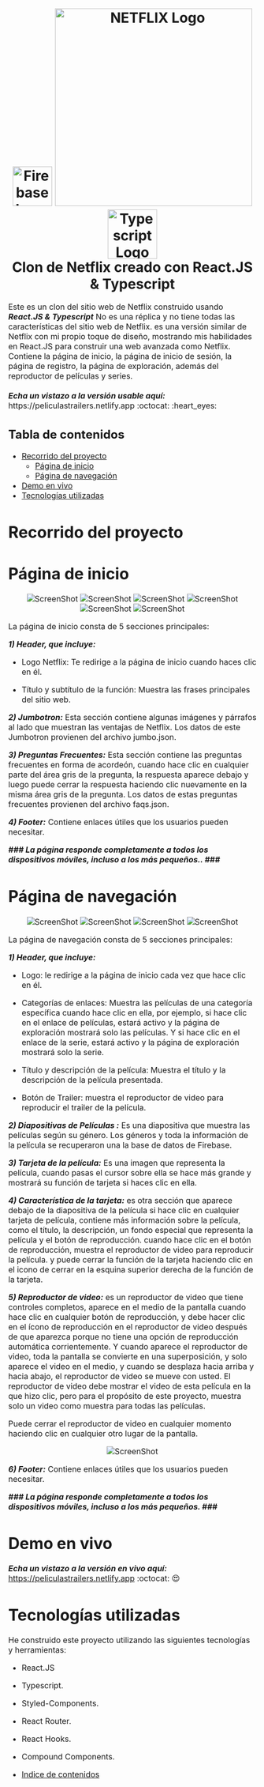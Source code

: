 <h1 align="center">
  <img title="Firebase" src="https://brandslogos.com/wp-content/uploads/images/large/firebase-logo.png" alt="Firebase Logo" width="80" />
  <img title="Netflix" src="https://fhsknightlife.com/wp-content/uploads/2020/04/uVASXqvMzyUrAPfSn9pMtxOC7s89ulzdDKBdtqCP.png" alt="NETFLIX Logo" width="400" />
  <img title="Typescript" src="https://upload.wikimedia.org/wikipedia/commons/thumb/4/4c/Typescript_logo_2020.svg/1200px-Typescript_logo_2020.svg.png" alt="Typescript Logo" width="100" />
  <br>
  Clon de Netflix creado con React.JS & Typescript
</h1>

<p><font size="3">
  Este es un clon del sitio web de Netflix construido usando <strong><em>React.JS & Typescript</em></strong> No es una réplica y no tiene todas las características del sitio web de Netflix. es una versión similar de Netflix con mi propio toque de diseño, mostrando mis habilidades en React.JS para construir una web avanzada como Netflix. Contiene la página de inicio, la página de inicio de sesión, la página de registro, la página de exploración, además del reproductor de películas y series.
  <br><br> 
  <strong><em>Echa un vistazo a la versión usable aquí:</em></strong> https://peliculastrailers.netlify.app :octocat: :heart_eyes:
</p>

## Tabla de contenidos

- [Recorrido del proyecto](#Recorrido-del-proyecto)
  - [Página de inicio](#Página-de-inicio)
  - [Página de navegación](#Página-de-navegación)
- [Demo en vivo](#Demo-en-vivo)
- [Tecnologías utilizadas](#Tecnologías-utilizadas)

# Recorrido del proyecto

# Página de inicio

<div align="center"><a name="menu"></a>

![ScreenShot](/public/images/readme/21.png)
![ScreenShot](/public/images/readme/22.png)
![ScreenShot](/public/images/readme/23.png)
![ScreenShot](/public/images/readme/24.png)
![ScreenShot](/public/images/readme/25.png)
![ScreenShot](/public/images/readme/26.png)

</div>

La página de inicio consta de 5 secciones principales:

**_1) Header, que incluye:_**

- Logo Netflix:
  Te redirige a la página de inicio cuando haces clic en él.

- Título y subtítulo de la función:
  Muestra las frases principales del sitio web.

**_2) Jumbotron:_**
Esta sección contiene algunas imágenes y párrafos al lado que muestran las ventajas de Netflix. Los datos de este Jumbotron provienen del archivo jumbo.json.

**_3) Preguntas Frecuentes:_**
Esta sección contiene las preguntas frecuentes en forma de acordeón, cuando hace clic en cualquier parte del área gris de la pregunta, la respuesta aparece debajo y luego puede cerrar la respuesta haciendo clic nuevamente en la misma área gris de la pregunta. Los datos de estas preguntas frecuentes provienen del archivo faqs.json.

**_4) Footer:_**
Contiene enlaces útiles que los usuarios pueden necesitar.

**_### La página responde completamente a todos los dispositivos móviles, incluso a los más pequeños.. ###_**

# Página de navegación

<div align="center"><a name="menu"></a>

![ScreenShot](/public/images/readme/31.png)
![ScreenShot](/public/images/readme/32.png)
![ScreenShot](/public/images/readme/33.png)
![ScreenShot](/public/images/readme/34.png)

</div>

La página de navegación consta de 5 secciones principales:

**_1) Header, que incluye:_**

- Logo:
  le redirige a la página de inicio cada vez que hace clic en él.

- Categorías de enlaces:
  Muestra las películas de una categoría específica cuando hace clic en ella, por ejemplo, si hace clic en el enlace de películas, estará activo y la página de exploración mostrará solo las películas. Y si hace clic en el enlace de la serie, estará activo y la página de exploración mostrará solo la serie.

- Título y descripción de la película:
  Muestra el título y la descripción de la película presentada.

- Botón de Trailer:
  muestra el reproductor de video para reproducir el trailer de la película.

**_2) Diapositivas de Películas :_**
Es una diapositiva que muestra las películas según su género. Los géneros y toda la información de la película se recuperaron una la base de datos de Firebase.

**_3) Tarjeta de la película:_**
Es una imagen que representa la película, cuando pasas el cursor sobre ella se hace más grande y mostrará su función de tarjeta si haces clic en ella.

**_4) Característica de la tarjeta:_**
es otra sección que aparece debajo de la diapositiva de la película si hace clic en cualquier tarjeta de película, contiene más información sobre la película, como el título, la descripción, un fondo especial que representa la película y el botón de reproducción. cuando hace clic en el botón de reproducción, muestra el reproductor de video para reproducir la película. y puede cerrar la función de la tarjeta haciendo clic en el icono de cerrar en la esquina superior derecha de la función de la tarjeta.

**_5) Reproductor de video:_**
es un reproductor de video que tiene controles completos, aparece en el medio de la pantalla cuando hace clic en cualquier botón de reproducción, y debe hacer clic en el ícono de reproducción en el reproductor de video después de que aparezca porque no tiene una opción de reproducción automática corrientemente.
Y cuando aparece el reproductor de video, toda la pantalla se convierte en una superposición, y solo aparece el video en el medio, y cuando se desplaza hacia arriba y hacia abajo, el reproductor de video se mueve con usted.
El reproductor de video debe mostrar el video de esta película en la que hizo clic, pero para el propósito de este proyecto, muestra solo un video como muestra para todas las películas.

Puede cerrar el reproductor de video en cualquier momento haciendo clic en cualquier otro lugar de la pantalla.

<div align="center"><a name="menu"></a>

![ScreenShot](/public/images/readme/14.jpg)

</div>

**_6) Footer:_**
Contiene enlaces útiles que los usuarios pueden necesitar.

**_### La página responde completamente a todos los dispositivos móviles, incluso a los más pequeños. ###_**

# Demo en vivo

**_Echa un vistazo a la versión en vivo aquí:_** https://peliculastrailers.netlify.app :octocat: :heart_eyes:

# Tecnologías utilizadas

He construido este proyecto utilizando las siguientes tecnologías y herramientas:

- React.JS
- Typescript.
- Styled-Components.
- React Router.
- React Hooks.
- Compound Components.

- [Indice de contenidos](#Tabla-de-contenidos)
